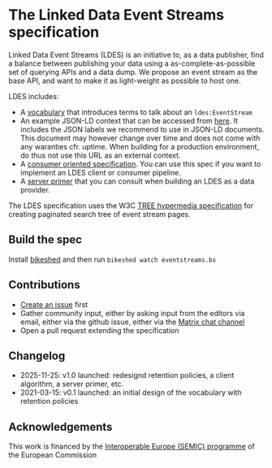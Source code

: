 # The Linked Data Event Streams specification

Linked Data Event Streams (LDES) is an initiative to, as a data publisher, find a balance between publishing your data using a as-complete-as-possible set of querying APIs and a data dump. We propose an event stream as the base API, and want to make it as light-weight as possible to host one.

LDES includes:
 * A [vocabulary](https://w3id.org/ldes) that introduces terms to talk about an `ldes:EventStream`
 * An example JSON-LD context that can be accessed from [here](https://w3id.org/ldes/context). It includes the JSON labels we recommend to use in JSON-LD documents. This document may however change over time and does not come with any waranties cfr. uptime. When building for a production environment, do thus not use this URL as an external context.
 * A [consumer oriented specification](https://w3id.org/specification). You can use this spec if you want to implement an LDES client or consumer pipeline.
 * A [server primer](https://w3id.org/ldes/server-primer) that you can consult when building an LDES as a data provider.

The LDES specification uses the W3C [TREE hypermedia specification](https://w3id.org/tree/specification) for creating paginated search tree of event stream pages.

## Build the spec

Install [bikeshed](https://tabatkins.github.io/bikeshed/) and then run `bikeshed watch eventstreams.bs`

## Contributions

 * [Create an issue](https://github.com/SEMICeu/LinkedDataEventStreams/issues/new/choose) first
 * Gather community input, either by asking input from the editors via email, either via the github issue, either via the [Matrix chat channel](https://matrix.to/#/#ldes:chat.semantic.works)
 * Open a pull request extending the specification

## Changelog

 * 2025-11-25: v1.0 launched: redesignd retention policies, a client algorithm, a server primer, etc.
 * 2021-03-15: v0.1 launched: an initial design of the vocabulary with retention policies

## Acknowledgements

This work is financed by the [Interoperable Europe (SEMIC) programme](https://joinup.ec.europa.eu/interoperable-europe) of the European Commission
